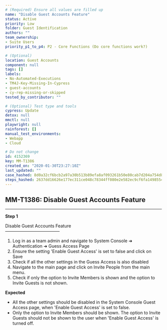 ```yaml
---
# (Required) Ensure all values are filled up
name: "Disable Guest Accounts Feature"
status: Active
priority: Low
folder: Guest Identification
authors: ""
team_ownership:
- Suite Users
priority_p1_to_p4: P2 - Core Functions (Do core functions work?)

# (Optional)
location: Guest Accounts
component: null
tags: []
labels:
- No-Automated-Executions
- TM4J-Key-Missing-In-Cypress
- guest-accounts
- cy-rep-missing-or-skipped
tested_by_contributor: ""

# (Optional) Test type and tools
cypress: Update
detox: null
mmctl: null
playwright: null
rainforest: []
manual_test_environments:
- Webapp
- Cloud

# Do not change
id: 4152369
key: MM-T1386
created_on: "2020-01-30T23:27:10Z"
last_updated: ""
case_hashed: 8d0a32cf6bcb2a97a30b513b89efa8af093261b50e80cab7d204a754d8254e50784c0c7a74159af351d35038109a0dbe
steps_hashed: 2637dd16626e177ec311ce048c78344ff080e2e582ec9cf6fa1498554756479b40ae38389677e5e0d9e91dc49cc2fd11
---
```


<!-- (Auto-generated) Based on frontmatter's "key" and "name" -->

## MM-T1386: Disable Guest Accounts Feature

---

**Step 1**

Disable Guest Accounts Feature\
–––––––––––––––––––––––––

1. Log in as a team admin and navigate to System Console ➜ Authentication ➜ Guess Access Page
2. Ensure the setting 'Enable Guest Access' is set to false and click on Save
3. Check if all the other settings in the Guess Access is also disabled
4. Navigate to the main page and click on Invite People from the main menu.
5. Check if only the option to Invite Members is shown and the option to Invite Guests is not shown.

**Expected**

- All the other settings should be disabled in the System Console Guest Access page, when 'Enable Guest Access' is set to false.
- Only the option to Invite Members should be shown. The option to Invite Guests should not be shown to the user when 'Enable Guest Access' is turned off.
